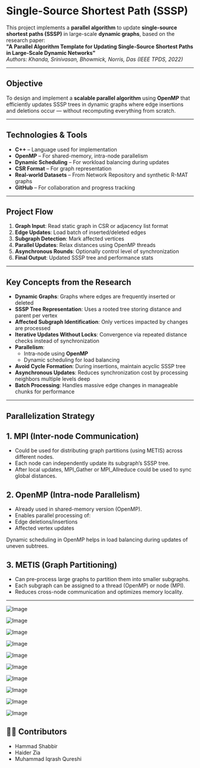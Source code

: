 # Single-Source Shortest Path  (SSSP)

This project implements a **parallel algorithm** to update **single-source shortest paths (SSSP)** in large-scale **dynamic graphs**, based on the research paper:  
 **"A Parallel Algorithm Template for Updating Single-Source Shortest Paths in Large-Scale Dynamic Networks"**  
 *Authors: Khanda, Srinivasan, Bhowmick, Norris, Das (IEEE TPDS, 2022)*

---

## Objective

To design and implement a **scalable parallel algorithm** using **OpenMP** that efficiently updates SSSP trees in dynamic graphs where edge insertions and deletions occur — without recomputing everything from scratch.

---

## Technologies & Tools

- **C++** – Language used for implementation  
- **OpenMP** – For shared-memory, intra-node parallelism  
- **Dynamic Scheduling** – For workload balancing during updates  
- **CSR Format** – For graph representation  
- **Real-world Datasets** – From Network Repository and synthetic R-MAT graphs  
- **GitHub** – For collaboration and progress tracking

---

## Project Flow

1. **Graph Input**: Read static graph in CSR or adjacency list format  
2. **Edge Updates**: Load batch of inserted/deleted edges  
3. **Subgraph Detection**: Mark affected vertices  
4. **Parallel Updates**: Relax distances using OpenMP threads  
5. **Asynchronous Rounds**: Optionally control level of synchronization  
6. **Final Output**: Updated SSSP tree and performance stats

---

## Key Concepts from the Research

- **Dynamic Graphs**: Graphs where edges are frequently inserted or deleted
- **SSSP Tree Representation**: Uses a rooted tree storing distance and parent per vertex
- **Affected Subgraph Identification**: Only vertices impacted by changes are processed
- **Iterative Updates Without Locks**: Convergence via repeated distance checks instead of synchronization
- **Parallelism**:
  - Intra-node using **OpenMP**
  - Dynamic scheduling for load balancing
- **Avoid Cycle Formation**: During insertions, maintain acyclic SSSP tree
- **Asynchronous Updates**: Reduces synchronization cost by processing neighbors multiple levels deep
- **Batch Processing**: Handles massive edge changes in manageable chunks for performance

---

## Parallelization Strategy

## 1. MPI (Inter-node Communication)

- Could be used for distributing graph partitions (using METIS) across different nodes.
- Each node can independently update its subgraph’s SSSP tree.
- After local updates, MPI_Gather or MPI_Allreduce could be used to sync global distances.

## 2. OpenMP (Intra-node Parallelism)

- Already used in shared-memory version (OpenMP).
- Enables parallel processing of:
- Edge deletions/insertions
- Affected vertex updates

Dynamic scheduling in OpenMP helps in load balancing during updates of uneven subtrees.

## 3. METIS (Graph Partitioning)

- Can pre-process large graphs to partition them into smaller subgraphs.
- Each subgraph can be assigned to a thread (OpenMP) or node (MPI).
- Reduces cross-node communication and optimizes memory locality.

---

![Image](https://github.com/user-attachments/assets/c0644cdc-1f3f-4795-89c9-8d480f60ce13)


![Image](https://github.com/user-attachments/assets/6311abb0-2fff-48ff-9918-f3eddc5ade11)


![Image](https://github.com/user-attachments/assets/8c97e62c-0fea-4c09-863b-c859c0c7facc)


![Image](https://github.com/user-attachments/assets/6ce47c2f-e3a0-468f-ad8e-cee77c8898a5)


![Image](https://github.com/user-attachments/assets/accb118e-1e3b-48e9-b671-059fd78bf23e)


![Image](https://github.com/user-attachments/assets/0fcb7ec6-caae-42e4-bb82-f789b6f78a89)


![Image](https://github.com/user-attachments/assets/66e15b41-7aaf-408e-99dd-7d80de0ec23e)


![Image](https://github.com/user-attachments/assets/f38dd282-0b41-40eb-8d33-6d4c7cfb95b0)


![Image](https://github.com/user-attachments/assets/f518de16-ea10-48ce-b30f-9f727b8a87d8)


![Image](https://github.com/user-attachments/assets/4aefca2c-2d5b-4433-93e5-b57625682360)

## 👨‍💻 Contributors

- Hammad Shabbir  
- Haider Zia 
- Muhammad Iqrash Qureshi
